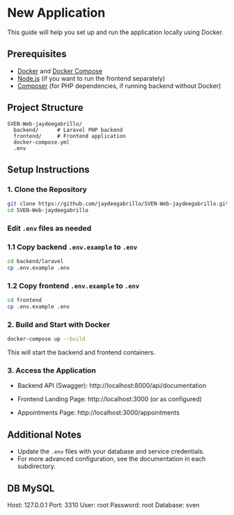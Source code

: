 # New Application

This guide will help you set up and run the application locally using Docker.

## Prerequisites

- [Docker](https://www.docker.com/get-started) and [Docker Compose](https://docs.docker.com/compose/install/)
- [Node.js](https://nodejs.org/) (if you want to run the frontend separately)
- [Composer](https://getcomposer.org/) (for PHP dependencies, if running backend without Docker)

## Project Structure

```
SVEN-Web-jaydeegabrillo/
  backend/      # Laravel PHP backend
  frontend/     # Frontend application
  docker-compose.yml
  .env
```

## Setup Instructions

### 1. Clone the Repository

```sh
git clone https://github.com/jaydeegabrillo/SVEN-Web-jaydeegabrillo.git
cd SVEN-Web-jaydeegabrillo
```

### Edit `.env` files as needed

### 1.1 Copy backend `.env.example` to `.env`

```sh
cd backend/laravel
cp .env.example .env
```

### 1.2 Copy frontend `.env.example` to `.env`

```sh
cd frontend
cp .env.example .env
```


### 2. Build and Start with Docker

```sh
docker-compose up --build
```

This will start the backend and frontend containers.

### 3. Access the Application

- Backend API (Swagger): http://localhost:8000/api/documentation

- Frontend Landing Page: http://localhost:3000 (or as configured)
- Appointments Page: http://localhost:3000/appointments

## Additional Notes

- Update the `.env` files with your database and service credentials.
- For more advanced configuration, see the documentation in each subdirectory.

## DB MySQL 
Host: 127.0.0.1
Port: 3310
User: root
Password: root
Database: sven

```